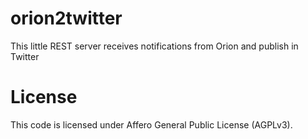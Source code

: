 # orion2twitter

This little REST server receives notifications from Orion and publish in Twitter

# License

This code is licensed under Affero General Public License (AGPLv3).
